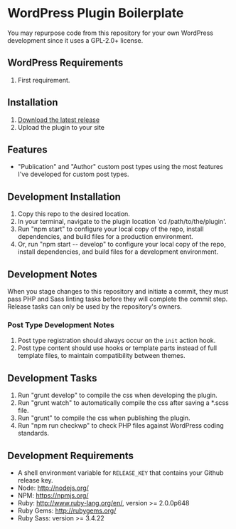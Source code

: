 # WordPress Plugin Boilerplate
You may repurpose code from this repository for your own WordPress development since it uses a GPL-2.0+ license.

## WordPress Requirements

1. First requirement.

## Installation

1. [Download the latest release](https://github.com/zachwatkins/wordpress-plugin/releases/latest)
2. Upload the plugin to your site

## Features

* "Publication" and "Author" custom post types using the most features I've developed for custom post types.

## Development Installation

1. Copy this repo to the desired location.
2. In your terminal, navigate to the plugin location 'cd /path/to/the/plugin'.
3. Run "npm start" to configure your local copy of the repo, install dependencies, and build files for a production environment.
4. Or, run "npm start -- develop" to configure your local copy of the repo, install dependencies, and build files for a development environment.

## Development Notes

When you stage changes to this repository and initiate a commit, they must pass PHP and Sass linting tasks before they will complete the commit step. Release tasks can only be used by the repository's owners.

### Post Type Development Notes
1. Post type registration should always occur on the `init` action hook.
2. Post type content should use hooks or template parts instead of full template files, to maintain compatibility between themes.

## Development Tasks

1. Run "grunt develop" to compile the css when developing the plugin.
2. Run "grunt watch" to automatically compile the css after saving a *.scss file.
3. Run "grunt" to compile the css when publishing the plugin.
4. Run "npm run checkwp" to check PHP files against WordPress coding standards.

## Development Requirements

* A shell environment variable for `RELEASE_KEY` that contains your Github release key.
* Node: http://nodejs.org/
* NPM: https://npmjs.org/
* Ruby: http://www.ruby-lang.org/en/, version >= 2.0.0p648
* Ruby Gems: http://rubygems.org/
* Ruby Sass: version >= 3.4.22

